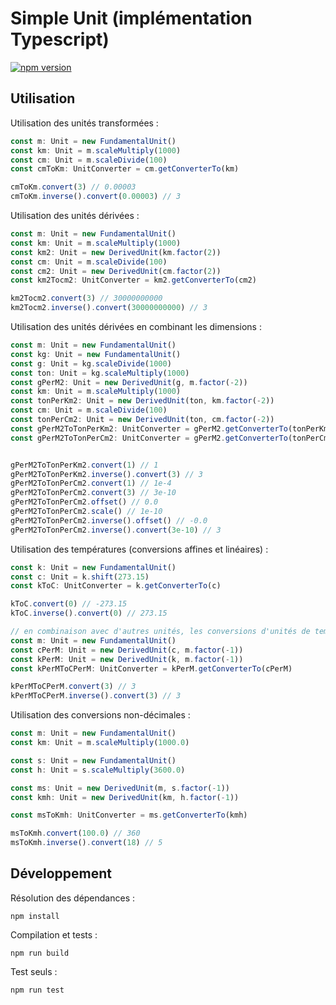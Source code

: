 # Simple Unit (implémentation Typescript)

[![npm version](https://badge.fury.io/js/unit-simple.svg)](https://badge.fury.io/js/unit-simple)

## Utilisation

Utilisation des unités transformées :

```ts
const m: Unit = new FundamentalUnit()
const km: Unit = m.scaleMultiply(1000)
const cm: Unit = m.scaleDivide(100)
const cmToKm: UnitConverter = cm.getConverterTo​(km)

cmToKm.convert(3) // 0.00003
cmToKm.inverse().convert(0.00003) // 3
```

Utilisation des unités dérivées :

```ts
const m: Unit = new FundamentalUnit()
const km: Unit = m.scaleMultiply(1000)
const km2: Unit = new DerivedUnit(km.factor(2))
const cm: Unit = m.scaleDivide(100)
const cm2: Unit = new DerivedUnit(cm.factor(2))
const km2Tocm2: UnitConverter = km2.getConverterTo​(cm2)

km2Tocm2.convert(3) // 30000000000
km2Tocm2.inverse().convert(30000000000) // 3
```

Utilisation des unités dérivées en combinant les dimensions :

```ts
const m: Unit = new FundamentalUnit()
const kg: Unit = new FundamentalUnit()
const g: Unit = kg.scaleDivide(1000)
const ton: Unit = kg.scaleMultiply(1000)
const gPerM2: Unit = new DerivedUnit(g, m.factor(-2))
const km: Unit = m.scaleMultiply(1000)
const tonPerKm2: Unit = new DerivedUnit(ton, km.factor(-2))
const cm: Unit = m.scaleDivide(100)
const tonPerCm2: Unit = new DerivedUnit(ton, cm.factor(-2))
const gPerM2ToTonPerKm2: UnitConverter = gPerM2.getConverterTo​(tonPerKm2)
const gPerM2ToTonPerCm2: UnitConverter = gPerM2.getConverterTo​(tonPerCm2)


gPerM2ToTonPerKm2.convert(1) // 1
gPerM2ToTonPerKm2.inverse().convert(3) // 3
gPerM2ToTonPerCm2.convert(1) // 1e-4
gPerM2ToTonPerCm2.convert(3) // 3e-10
gPerM2ToTonPerCm2.offset() // 0.0
gPerM2ToTonPerCm2.scale() // 1e-10
gPerM2ToTonPerCm2.inverse().offset() // -0.0
gPerM2ToTonPerCm2.inverse().convert(3e-10) // 3
```

Utilisation des températures (conversions affines et linéaires) :

```ts
const k: Unit = new FundamentalUnit()
const c: Unit = k.shift(273.15)
const kToC: UnitConverter = k.getConverterTo​(c)

kToC.convert(0) // -273.15
kToC.inverse().convert(0) // 273.15

// en combinaison avec d'autres unités, les conversions d'unités de températures doivent devenir linéaires
const m: Unit = new FundamentalUnit()
const cPerM: Unit = new DerivedUnit(c, m.factor(-1))
const kPerM: Unit = new DerivedUnit(k, m.factor(-1))
const kPerMToCPerM: UnitConverter = kPerM.getConverterTo​(cPerM)

kPerMToCPerM.convert(3) // 3
kPerMToCPerM.inverse().convert(3) // 3
```

Utilisation des conversions non-décimales :

```ts
const m: Unit = new FundamentalUnit()
const km: Unit = m.scaleMultiply(1000.0)

const s: Unit = new FundamentalUnit()
const h: Unit = s.scaleMultiply(3600.0)

const ms: Unit = new DerivedUnit(m, s.factor(-1))
const kmh: Unit = new DerivedUnit(km, h.factor(-1))

const msToKmh: UnitConverter = ms.getConverterTo(kmh)

msToKmh.convert(100.0) // 360
msToKmh.inverse().convert(18) // 5
```

## Développement

Résolution des dépendances :

```shell
npm install
```

Compilation et tests :

```shell
npm run build
```

Test seuls :

```shell
npm run test
```
